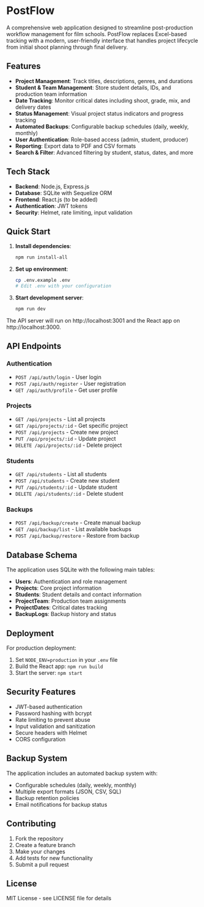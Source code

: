 # PostFlow

A comprehensive web application designed to streamline post-production workflow management for film schools. PostFlow replaces Excel-based tracking with a modern, user-friendly interface that handles project lifecycle from initial shoot planning through final delivery.

## Features

- **Project Management**: Track titles, descriptions, genres, and durations
- **Student & Team Management**: Store student details, IDs, and production team information
- **Date Tracking**: Monitor critical dates including shoot, grade, mix, and delivery dates
- **Status Management**: Visual project status indicators and progress tracking
- **Automated Backups**: Configurable backup schedules (daily, weekly, monthly)
- **User Authentication**: Role-based access (admin, student, producer)
- **Reporting**: Export data to PDF and CSV formats
- **Search & Filter**: Advanced filtering by student, status, dates, and more

## Tech Stack

- **Backend**: Node.js, Express.js
- **Database**: SQLite with Sequelize ORM
- **Frontend**: React.js (to be added)
- **Authentication**: JWT tokens
- **Security**: Helmet, rate limiting, input validation

## Quick Start

1. **Install dependencies**:
   ```bash
   npm run install-all
   ```

2. **Set up environment**:
   ```bash
   cp .env.example .env
   # Edit .env with your configuration
   ```

3. **Start development server**:
   ```bash
   npm run dev
   ```

The API server will run on http://localhost:3001 and the React app on http://localhost:3000.

## API Endpoints

### Authentication
- `POST /api/auth/login` - User login
- `POST /api/auth/register` - User registration
- `GET /api/auth/profile` - Get user profile

### Projects
- `GET /api/projects` - List all projects
- `GET /api/projects/:id` - Get specific project
- `POST /api/projects` - Create new project
- `PUT /api/projects/:id` - Update project
- `DELETE /api/projects/:id` - Delete project

### Students
- `GET /api/students` - List all students
- `POST /api/students` - Create new student
- `PUT /api/students/:id` - Update student
- `DELETE /api/students/:id` - Delete student

### Backups
- `POST /api/backup/create` - Create manual backup
- `GET /api/backup/list` - List available backups
- `POST /api/backup/restore` - Restore from backup

## Database Schema

The application uses SQLite with the following main tables:
- **Users**: Authentication and role management
- **Projects**: Core project information
- **Students**: Student details and contact information
- **ProjectTeam**: Production team assignments
- **ProjectDates**: Critical dates tracking
- **BackupLogs**: Backup history and status

## Deployment

For production deployment:

1. Set `NODE_ENV=production` in your `.env` file
2. Build the React app: `npm run build`
3. Start the server: `npm start`

## Security Features

- JWT-based authentication
- Password hashing with bcrypt
- Rate limiting to prevent abuse
- Input validation and sanitization
- Secure headers with Helmet
- CORS configuration

## Backup System

The application includes an automated backup system with:
- Configurable schedules (daily, weekly, monthly)
- Multiple export formats (JSON, CSV, SQL)
- Backup retention policies
- Email notifications for backup status

## Contributing

1. Fork the repository
2. Create a feature branch
3. Make your changes
4. Add tests for new functionality
5. Submit a pull request

## License

MIT License - see LICENSE file for details